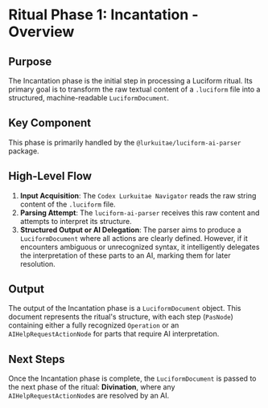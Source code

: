 # Ritual Phase 1: Incantation - Overview

## Purpose

The Incantation phase is the initial step in processing a Luciform ritual. Its primary goal is to transform the raw textual content of a `.luciform` file into a structured, machine-readable `LuciformDocument`.

## Key Component

This phase is primarily handled by the `@lurkuitae/luciform-ai-parser` package.

## High-Level Flow

1.  **Input Acquisition**: The `Codex Lurkuitae Navigator` reads the raw string content of the `.luciform` file.
2.  **Parsing Attempt**: The `luciform-ai-parser` receives this raw content and attempts to interpret its structure.
3.  **Structured Output or AI Delegation**: The parser aims to produce a `LuciformDocument` where all actions are clearly defined. However, if it encounters ambiguous or unrecognized syntax, it intelligently delegates the interpretation of these parts to an AI, marking them for later resolution.

## Output

The output of the Incantation phase is a `LuciformDocument` object. This document represents the ritual's structure, with each step (`PasNode`) containing either a fully recognized `Operation` or an `AIHelpRequestActionNode` for parts that require AI interpretation.

## Next Steps

Once the Incantation phase is complete, the `LuciformDocument` is passed to the next phase of the ritual: **Divination**, where any `AIHelpRequestActionNode`s are resolved by an AI.
